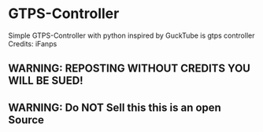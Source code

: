 # GTPS-Controller
Simple GTPS-Controller with python inspired by GuckTube is gtps controller 
Credits: iFanps
## WARNING: REPOSTING WITHOUT CREDITS YOU WILL BE SUED!
## WARNING: Do NOT Sell this this is an open Source
